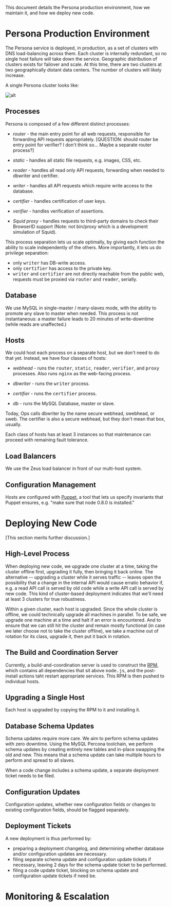 <!-- This Source Code Form is subject to the terms of the Mozilla Public
   - License, v. 2.0. If a copy of the MPL was not distributed with this
   - file, You can obtain one at http://mozilla.org/MPL/2.0/. -->

This document details the Persona production environment, how we maintain it, and how we deploy new code.

# Persona Production Environment

The Persona service is deployed, in production, as a set of clusters
with DNS load-balancing across them. Each cluster is internally
redundant, so no single host failure will take down the
service. Geographic distribution of clusters exists for failover and
scale. At this time, there are two clusters at two geographically
distant data centers. The number of clusters will likely increase.

A single Persona cluster looks like:

![alt](https://raw.github.com/benadida/browserid/opsdocs/docs/persona_arch.png "Optional title")

## Processes

Persona is composed of a few different distinct processes:

* *router* - the main entry point for all web requests, responsible for forwarding API requests appropriately. [QUESTION: should router be entry point for verifier? I don't think so... Maybe a separate router process?]

* *static* - handles all static file requests, e.g. images, CSS, etc.

* *reader* - handles all read only API requests, forwarding when needed to dbwriter and certifier.

* *writer* - handles all API requests which require write access to the database.

* *certifier* - handles certification of user keys.

* *verifier* - handles verification of assertions.

* *Squid proxy* - handles requests to third-party domains to check their BrowserID support (Note: not bin/proxy which is a development simulation of Squid).

This process separation lets us scale optimally, by giving each function the ability to scale independently of the others. More importantly, it lets us do privilege separation:

* only <tt>writer</tt> has DB-write access.
* only <tt>certifier</tt> has access to the private key.
* <tt>writer</tt> and <tt>certifier</tt> are not directly reachable from the public web, requests must be proxied via <tt>router</tt> and <tt>reader</tt>, serially.

## Database

We use MySQL in single-master / many-slaves mode, with the ability to
promote any slave to master when needed. This process is not
instantaneous: a master failure leads to 20 minutes of write-downtime
(while reads are unaffected.)

## Hosts

We could host each process on a separate host, but we don't need to do that yet. Instead, we have four classes of hosts:

* *webhead* - runs the <tt>router</tt>, <tt>static</tt>, <tt>reader</tt>, <tt>verifier</tt>, and <tt>proxy</tt> processes. Also runs <tt>nginx</tt> as the web-facing process.

* *dbwriter* - runs the <tt>writer</tt> process.

* *certifier* - runs the <tt>certifier</tt> process.

* *db* - runs the MySQL Database, master or slave.

Today, Ops calls dbwriter by the name secure webhead, swebhead, or sweb. The certifier is also a secure webhead, but they don't
mean that box, usually.

Each class of hosts has at least 3 instances so that maintenance can
proceed with remaining fault tolerance.

## Load Balancers

We use the Zeus load balancer in front of our multi-host system.

## Configuration Management

Hosts are configured with [Puppet](http://puppetlabs.com/puppet/what-is-puppet/), a tool that lets us specify invariants that Puppet ensures, e.g. "make sure that node 0.8.0 is installed."

# Deploying New Code

[This section merits further discussion.]

## High-Level Process

When deploying new code, we upgrade one cluster at a time, taking the
cluster offline first, upgrading it fully, then bringing it back
online. The alternative -- upgrading a cluster while it serves traffic
-- leaves open the possibility that a change in the internal API would
cause erratic behavior if, e.g. a read API call is served by old code
while a write API call is served by new code. This kind of
cluster-based deployment indicates that we'll need at least 3 clusters
for true robustness.

Within a given cluster, each host is upgraded. Since the whole cluster
is offline, we could technically upgrade all machines in parallel. To
be safe, we upgrade one machine at a time and halt if an error is
encountered. And to ensure that we can still hit the cluster and
remain mostly functional (in case we later choose not to take the
cluster offline), we take a machine out of rotation for its class,
upgrade it, then put it back in rotation.

## The Build and Coordination Server

Currently, a build-and-coordination server is used to construct the [RPM](http://en.wikipedia.org/wiki/RPM_Package_Manager), which
contains all dependencies that sit above <tt>node.js</tt>, and the
post-install actions taht restart appropriate services. This RPM is then pushed to individual hosts.

## Upgrading a Single Host

Each host is upgraded by copying the RPM to it and installing it.

## Database Schema Updates

Schema updates require more care. We aim to perform schema updates
with zero downtime. Using the MySQL Percona toolchain, we perform
schema updates by creating entirely new tables and in-place swapping
the old and new. This means that a schema update can take multiple
hours to perform and spread to all slaves.

When a code change includes a schema update, a separate deployment
ticket needs to be filed.

## Configuration Updates

Configuration updates, whether new configuration fields or changes to
existing configuration fields, should be flagged separately.

## Deployment Tickets

A new deployment is thus performed by:

* preparing a deployment changelog, and determining whether database and/or configuration updates are necessary.
* filing separate schema update and configuration update tickets if necessary, leaving 2 days for the schema update ticket to be performed.
* filing a code update ticket, blocking on schema update and configuration update tickets if need be.

# Monitoring & Escalation